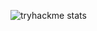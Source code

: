 ![tryhackme stats](https://raw.githubusercontent.com/Harry1053/Harry1053/main/assets/thm_propic.png)
